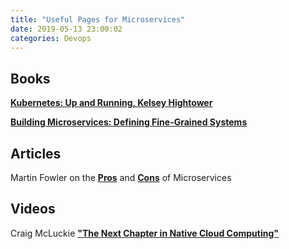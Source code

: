 ```yaml
---
title: "Useful Pages for Microservices"
date: 2019-05-13 23:00:02
categories: Devops
---
```


## Books

[**Kubernetes: Up and Running, Kelsey Hightower**](http://shop.oreilly.com/product/0636920043874.do)

[**Building Microservices: Defining Fine-Grained Systems**](http://shop.oreilly.com/product/0636920033158.do)

## Articles

Martin Fowler on the [**Pros**](https://martinfowler.com/articles/microservices.html) and [**Cons**](https://martinfowler.com/articles/microservice-trade-offs.html) of Microservices

## Videos

Craig McLuckie [**"The Next Chapter in Native Cloud Computing"**](https://www.youtube.com/watch?v=mPhjFYXoAD0)




